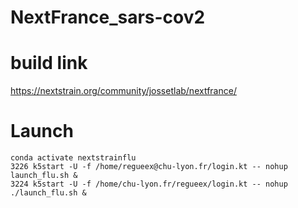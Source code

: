 # NextFrance_sars-cov2

# build link

https://nextstrain.org/community/jossetlab/nextfrance/ 


# Launch 

```
conda activate nextstrainflu
3226 k5start -U -f /home/regueex@chu-lyon.fr/login.kt -- nohup launch_flu.sh &
3224 k5start -U -f /home/chu-lyon.fr/regueex/login.kt -- nohup ./launch_flu.sh &
```